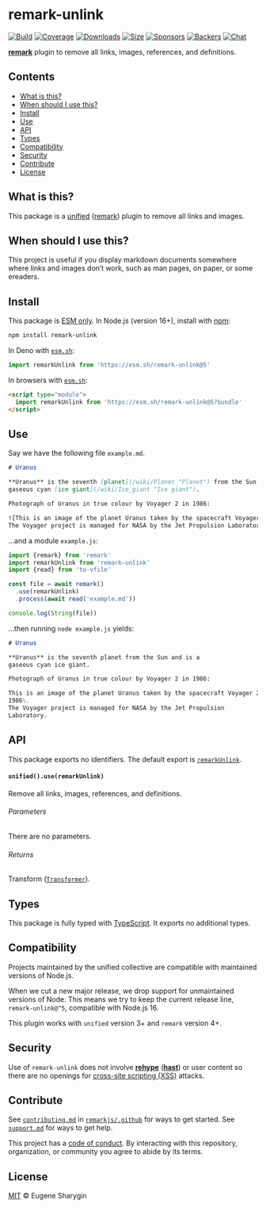 # remark-unlink

[![Build][build-badge]][build]
[![Coverage][coverage-badge]][coverage]
[![Downloads][downloads-badge]][downloads]
[![Size][size-badge]][size]
[![Sponsors][sponsors-badge]][collective]
[![Backers][backers-badge]][collective]
[![Chat][chat-badge]][chat]

**[remark][]** plugin to remove all links, images, references, and definitions.

## Contents

*   [What is this?](#what-is-this)
*   [When should I use this?](#when-should-i-use-this)
*   [Install](#install)
*   [Use](#use)
*   [API](#api)
*   [Types](#types)
*   [Compatibility](#compatibility)
*   [Security](#security)
*   [Contribute](#contribute)
*   [License](#license)

## What is this?

This package is a [unified][] ([remark][]) plugin to remove all links and
images.

## When should I use this?

This project is useful if you display markdown documents somewhere where links
and images don’t work, such as man pages, on paper, or some ereaders.

## Install

This package is [ESM only][esm].
In Node.js (version 16+), install with [npm][]:

```sh
npm install remark-unlink
```

In Deno with [`esm.sh`][esmsh]:

```js
import remarkUnlink from 'https://esm.sh/remark-unlink@5'
```

In browsers with [`esm.sh`][esmsh]:

```html
<script type="module">
  import remarkUnlink from 'https://esm.sh/remark-unlink@5?bundle'
</script>
```

## Use

Say we have the following file `example.md`.

```markdown
# Uranus

**Uranus** is the seventh [planet](/wiki/Planet "Planet") from the Sun and is a
gaseous cyan [ice giant](/wiki/Ice_giant "Ice giant").

Photograph of Uranus in true colour by Voyager 2 in 1986:

![This is an image of the planet Uranus taken by the spacecraft Voyager 2 in 1986.
The Voyager project is managed for NASA by the Jet Propulsion Laboratory.](https://en.wikipedia.org/wiki/Uranus#/media/File:Uranus_as_seen_by_NASA's_Voyager_2_(remastered)_-_JPEG_converted.jpg)
```

…and a module `example.js`:

```js
import {remark} from 'remark'
import remarkUnlink from 'remark-unlink'
import {read} from 'to-vfile'

const file = await remark()
  .use(remarkUnlink)
  .process(await read('example.md'))

console.log(String(file))
```

…then running `node example.js` yields:

```markdown
# Uranus

**Uranus** is the seventh planet from the Sun and is a
gaseous cyan ice giant.

Photograph of Uranus in true colour by Voyager 2 in 1986:

This is an image of the planet Uranus taken by the spacecraft Voyager 2 in
1986\.
The Voyager project is managed for NASA by the Jet Propulsion
Laboratory.
```

## API

This package exports no identifiers.
The default export is [`remarkUnlink`][api-remark-unlink].

#### `unified().use(remarkUnlink)`

Remove all links, images, references, and definitions.

###### Parameters

There are no parameters.

###### Returns

Transform ([`Transformer`][unified-transformer]).

## Types

This package is fully typed with [TypeScript][].
It exports no additional types.

## Compatibility

Projects maintained by the unified collective are compatible with maintained
versions of Node.js.

When we cut a new major release, we drop support for unmaintained versions of
Node.
This means we try to keep the current release line, `remark-unlink@^5`,
compatible with Node.js 16.

This plugin works with `unified` version 3+ and `remark` version 4+.

## Security

Use of `remark-unlink` does not involve **[rehype][]** (**[hast][]**) or user
content so there are no openings for [cross-site scripting (XSS)][wiki-xss]
attacks.

## Contribute

See [`contributing.md`][contributing] in [`remarkjs/.github`][health] for ways
to get started.
See [`support.md`][support] for ways to get help.

This project has a [code of conduct][coc].
By interacting with this repository, organization, or community you agree to
abide by its terms.

## License

[MIT][license] © Eugene Sharygin

[build-badge]: https://github.com/remarkjs/remark-unlink/workflows/main/badge.svg

[build]: https://github.com/remarkjs/remark-unlink/actions

[coverage-badge]: https://img.shields.io/codecov/c/github/remarkjs/remark-unlink.svg

[coverage]: https://codecov.io/github/remarkjs/remark-unlink

[downloads-badge]: https://img.shields.io/npm/dm/remark-unlink.svg

[downloads]: https://www.npmjs.com/package/remark-unlink

[size-badge]: https://img.shields.io/bundlejs/size/remark-unlink

[size]: https://bundlejs.com/?q=remark-unlink

[sponsors-badge]: https://opencollective.com/unified/sponsors/badge.svg

[backers-badge]: https://opencollective.com/unified/backers/badge.svg

[collective]: https://opencollective.com/unified

[chat-badge]: https://img.shields.io/badge/chat-discussions-success.svg

[chat]: https://github.com/remarkjs/remark/discussions

[npm]: https://docs.npmjs.com/cli/install

[esm]: https://gist.github.com/sindresorhus/a39789f98801d908bbc7ff3ecc99d99c

[esmsh]: https://esm.sh

[health]: https://github.com/remarkjs/.github

[contributing]: https://github.com/remarkjs/.github/blob/main/contributing.md

[support]: https://github.com/remarkjs/.github/blob/main/support.md

[coc]: https://github.com/remarkjs/.github/blob/main/code-of-conduct.md

[license]: license

[hast]: https://github.com/syntax-tree/hast

[rehype]: https://github.com/rehypejs/rehype

[remark]: https://github.com/remarkjs/remark

[typescript]: https://www.typescriptlang.org

[unified]: https://github.com/unifiedjs/unified

[unified-transformer]: https://github.com/unifiedjs/unified#transformer

[wiki-xss]: https://en.wikipedia.org/wiki/Cross-site_scripting

[api-remark-unlink]: #unifieduseremarkunlink
